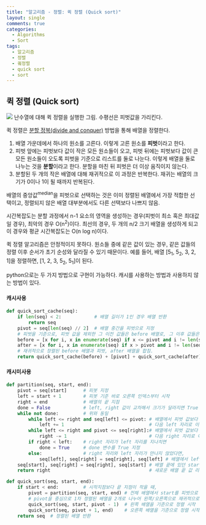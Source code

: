 ```yaml
---
title: "알고리즘 - 정렬: 퀵 정렬 (Quick sort)"
layout: single
comments: true
categories:
  - Algorithms
  - Sort
tags:
  - 알고리즘
  - 정렬
  - 큌정렬
  - quick sort
  - sort
---
```


## **퀵 정렬 (Quick sort)**

![](https://upload.wikimedia.org/wikipedia/commons/6/6a/Sorting_quicksort_anim.gif)
난수열에 대해 퀵 정렬을 실행한 그림. 수평선은 피벗값을 가리킨다.

퀵 정렬은 [분할 정복(divide and conquer)][분할 정복] 방법을 통해 배열을 정렬한다.

1. 배열 가운데에서 하나의 원소를 고른다. 이렇게 고른 원소를 **피벗**이라고 한다.
2. 피벗 앞에는 피벗보다 값이 작은 모든 원소들이 오고, 피벗 뒤에는 피벗보다 값이 큰 모든 원소들이 오도록 피벗을 기준으로 리스트를 둘로 나눈다.
이렇게 배열을 둘로 나누는 것을 **분할**이라고 한다. 분할을 마친 뒤 피벗은 더 이상 움직이지 않는다.
3. 분할된 두 개의 작은 배열에 대해 재귀적으로 이 과정은 반복한다.
재귀는 배열의 크기가 0이나 1이 될 때까지 반복된다.

배열의 중앙값<sup>median</sup>을 피벗으로 선택하는 것은 이미 정렬된 배열에서 가장 적합한 선택이고,
정렬되지 않은 배열 대부분에서도 다른 선택보다 나쁘지 않음.

시간복잡도는 분할 과정에서 n-1 요소의 영역을 생성하는 경우(피벗이 최소 혹은 최대값일 경우), 최악의 경우 O(n<sup>2</sup>)이다.
최선의 경우, 두 개의 n/2 크기 배열을 생성하게 되고 이 경우와 평균 시간복잡도는 O(n log n)이다.

퀵 정렬 알고리즘은 안정적이지 못하다.
원소들 중에 같은 값이 있는 경우, 같은 값들의 정렬 이후 순서가 초기 순성와 달라질 수 있기 때문이다.
예를 들어, 배열 [5<sub>1</sub>, 5<sub>2</sub>, 3, 2, 1]을 정렬하면, [1, 2, 3, 5<sub>2</sub>, 5<sub>1</sub>]이 된다.

python으로는 두 가지 방법으로 구현이 가능하다.
캐시를 사용하는 방법과 사용하지 않는 방법이 있다.

#### 캐시사용
```python
def quick_sort_cache(seq):
    if len(seq) < 2:            # 배열 길이가 1인 경우 배열 반환
        return seq
    pivot = seq[len(seq) // 2]  # 배열 중간을 피벗으로 지정
    # 피벗을 기준으로, 피벗 값을 제외한 그 이전 값들은 before 배열로, 그 이후 값들은 after 배열로
    before = [x for i, x in enumerate(seq) if x <= pivot and i != len(seq) // 2]
    after = [x for i, x in enumerate(seq) if x > pivot and i != len(seq) // 2]
    # 재귀적으로 정렬된 before 배열과 피벗, after 배열을 합침.
    return quick_sort_cache(before) + [pivot] + quick_sort_cache(after)
```
#### 캐시미사용
```python
def partition(seq, start, end):
    pivot = seq[start]      # 피봇 지정
    left = start + 1        # 피봇 기준 바로 오른쪽 인덱스부터 시작
    right = end             # 배열의 끝 지점
    done = False            # left, right 값이 교차해서 크기가 달라지면 True 지정으로 정렬 종료
    while not done:         # 위와 동일
        while left <= right and seq[left] <= pivot: # 배열에서 피벗 값보다 left에서 값이 더 작거나 같으면,
            left += 1                               # 다음 left 자리로 이동
        while left <= right and pivot <= seq[right]:# 배열에서 피벗 값보다 right에서 값이 더 크거나 같으면,
            right -= 1                              # 다음 right 자리로 이동
        if right < left:    # right 자리가 left 자리를 지나치면
            done = True     # done 변수를 True 지정
        else:               # right 자리와 left 자리가 만나지 않았다면,
            seq[left], seq[right] = seq[right], seq[left] # 배열에서 left 값과 right 값을 교환 (right <= pivot <= left)
    seq[start], seq[right] = seq[right], seq[start] # 배열 끝에 있던 start 값을 right 값과 교환하여 배열 중간으로 이동
    return right                                    # 새로운 배열 끝 값 리턴

def quick_sort(seq, start, end):
    if start < end:         # 시작지점보다 끝 지점이 작을 때,
        pivot = partition(seq, start, end) # 전체 배열에서 start를 피벗으로 정렬을 한 뒤, 중간지점에 있던 right 값을 리턴받는다.
        # pivot을 중심으로 1차 정렬된 배열을 2개로 나누어 왼쪽/오른쪽으로 재귀적으로 정렬 시작
        quick_sort(seq, start, pivot - 1)  # 왼쪽 배열을 기준으로 정렬 시작
        quick_sort(seq, pivot + 1, end)    # 오른쪽 배열을 기준으로 정렬 시작
    return seq  # 정렬된 배열 반환
```


[분할 정복]: https://ko.wikipedia.org/wiki/%EB%B6%84%ED%95%A0_%EC%A0%95%EB%B3%B5_%EC%95%8C%EA%B3%A0%EB%A6%AC%EC%A6%98